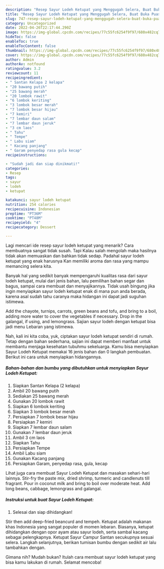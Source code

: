 ```yaml
---
description: "Resep Sayur Lodeh Ketupat yang Menggugah Selera, Buat Buka Puasa}"
title: "Resep Sayur Lodeh Ketupat yang Menggugah Selera, Buat Buka Puasa}"
slug: 747-resep-sayur-lodeh-ketupat-yang-menggugah-selera-buat-buka-puasa
category: Uncategorized
date: 2022-04-26T22:17:44.290Z
image: https://img-global.cpcdn.com/recipes/77c55fc6254f9f97/680x482cq70/sayur-lodeh-ketupat-foto-resep-utama.jpg
hideToc: false
enableToc: true
enableTocContent: false
thumbnail: https://img-global.cpcdn.com/recipes/77c55fc6254f9f97/680x482cq70/sayur-lodeh-ketupat-foto-resep-utama.jpg
cover: https://img-global.cpcdn.com/recipes/77c55fc6254f9f97/680x482cq70/sayur-lodeh-ketupat-foto-resep-utama.jpg
author: Admin
authorAv: notfound
ratingvalue: 3.2
reviewcount: 11
recipeingredient:
- " Santan Kelapa 2 kelapa"
- "20 bawang putih"
- "25 bawang merah"
- "20 lombok rawit"
- "6 lombok keriting"
- "3 lombok besar merah"
- "7 lombok besar hijau"
- "7 kemiri"
- "7 lembar daun salam"
- "7 lembar daun jeruk"
- "3 cm laos"
- " Tahu"
- " Tempe"
- " Labu siam"
- " Kacang panjang"
- " Garam penyedap rasa gula kecap"
recipeinstructions:

- "Sudah jadi dan siap dinikmati!"
categories:
- Resep
tags:
- sayur
- lodeh
- ketupat

katakunci: sayur lodeh ketupat 
nutrition: 254 calories
recipecuisine: Indonesian
preptime: "PT36M"
cooktime: "PT48M"
recipeyield: "4"
recipecategory: Dessert

---
```



Lagi mencari ide resep sayur lodeh ketupat yang menarik? Cara membuatnya sangat tidak susah. Tapi Kalau salah mengolah maka hasilnya tidak akan memuaskan dan bahkan tidak sedap. Padahal sayur lodeh ketupat yang enak harusnya Kan memiliki aroma dan rasa yang mampu memancing selera kita.


Banyak hal yang sedikit banyak mempengaruhi kualitas rasa dari sayur lodeh ketupat, mulai dari jenis bahan, lalu pemilihan bahan segar dan bagus, sampai cara membuat dan menyajikannya. Tidak usah bingung jika ingin menyiapkan sayur lodeh ketupat enak di mana pun anda berada, karena asal sudah tahu caranya maka hidangan ini dapat jadi suguhan istimewa.

Add the chayote, turnips, carrots, green beans and tofu, and bring to a boil, adding more water to cover the vegetables if necessary. Drop in the galangal, if using, and lemongrass. Sajian sayur lodeh dengan ketupat bisa jadi menu Lebaran yang istimewa.


Nah, kali ini kita coba, yuk, ciptakan sayur lodeh ketupat sendiri di rumah. Tetap dengan bahan sederhana, sajian ini dapat memberi manfaat untuk membantu menjaga kesehatan tubuhmu sekeluarga. Kamu bisa menyiapkan Sayur Lodeh Ketupat memakai 16 jenis bahan dan 0 langkah pembuatan. Berikut ini cara untuk menyiapkan hidangannya.

<!--inarticleads1-->

##### Bahan-bahan dan bumbu yang dibutuhkan untuk menyiapkan Sayur Lodeh Ketupat:

1. Siapkan  Santan Kelapa (2 kelapa)
1. Ambil 20 bawang putih
1. Sediakan 25 bawang merah
1. Gunakan 20 lombok rawit
1. Siapkan 6 lombok keriting
1. Siapkan 3 lombok besar merah
1. Persiapkan 7 lombok besar hijau
1. Persiapkan 7 kemiri
1. Siapkan 7 lembar daun salam
1. Gunakan 7 lembar daun jeruk
1. Ambil 3 cm laos
1. Siapkan  Tahu
1. Persiapkan  Tempe
1. Ambil  Labu siam
1. Gunakan  Kacang panjang
1. Persiapkan  Garam, penyedap rasa, gula, kecap


Lihat juga cara membuat Sayur Lodeh Ketupat dan masakan sehari-hari lainnya. Stir-fry the paste mix, dried shrimp, turmeric and candlenuts till fragrant. Pour in coconut milk and bring to boil over moderate heat. Add long beans, cabbage, lemongrass and galangal. 

<!--inarticleads2-->

##### Instruksi untuk buat Sayur Lodeh Ketupat:


1. Selesai dan siap dihidangkan!

Stir then add deep-fried beancurd and tempeh. Ketupat adalah makanan khas Indonesia yang sangat populer di momen lebaran. Biasanya, ketupat dihidangkan dengan opor ayam atau sayur lodeh, serta sambal kacang sebagai pelengkapnya. Ketupat Sayur Campur Santan secukupnya sesuai selera. Langkah selanjutnya, berikan tumisan bumbu dengan sedikit air lalu tambahkan dengan. 

Gimana nih? Mudah bukan? Itulah cara membuat sayur lodeh ketupat yang bisa kamu lakukan di rumah. Selamat mencoba!
